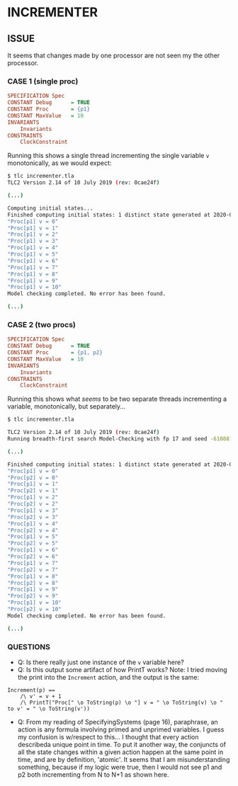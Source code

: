 # INCREMENTER

## ISSUE

It seems that changes made by one processor are not seen my the other processor. 

### CASE 1 (single proc)

```incrementer.cfg
SPECIFICATION Spec
CONSTANT Debug      = TRUE
CONSTANT Proc       = {p1}
CONSTANT MaxValue   = 10
INVARIANTS
    Invariants
CONSTRAINTS
    ClockConstraint
```

Running this shows a single thread incrementing the single variable `v` monotonically, as we would expect:

```bash
$ tlc incrementer.tla 
TLC2 Version 2.14 of 10 July 2019 (rev: 0cae24f)

(...)

Computing initial states...
Finished computing initial states: 1 distinct state generated at 2020-04-20 12:29:39.
"Proc[p1] v = 0"
"Proc[p1] v = 1"
"Proc[p1] v = 2"
"Proc[p1] v = 3"
"Proc[p1] v = 4"
"Proc[p1] v = 5"
"Proc[p1] v = 6"
"Proc[p1] v = 7"
"Proc[p1] v = 8"
"Proc[p1] v = 9"
"Proc[p1] v = 10"
Model checking completed. No error has been found.

(...)

```

### CASE 2 (two procs)

```incrementer.cfg
SPECIFICATION Spec
CONSTANT Debug      = TRUE
CONSTANT Proc       = {p1, p2}
CONSTANT MaxValue   = 10
INVARIANTS
    Invariants
CONSTRAINTS
    ClockConstraint
```

Running this shows what _seems_ to be two separate threads incrementing a variable, monotonically, but separately...


```bash
$ tlc incrementer.tla

TLC2 Version 2.14 of 10 July 2019 (rev: 0cae24f)
Running breadth-first search Model-Checking with fp 17 and seed -6108814598051602586 with 1 worker on 8 cores with 7134MB heap and 64MB offheap memory [pid: 20023] (Linux 4.15.0-96-generic amd64, Ubuntu 11.0.6 x86_64, MSBDiskFPSet, DiskStateQueue).

(...) 

Finished computing initial states: 1 distinct state generated at 2020-04-20 12:35:00.
"Proc[p1] v = 0"
"Proc[p2] v = 0"
"Proc[p1] v = 1"
"Proc[p2] v = 1"
"Proc[p1] v = 2"
"Proc[p2] v = 2"
"Proc[p1] v = 3"
"Proc[p2] v = 3"
"Proc[p1] v = 4"
"Proc[p2] v = 4"
"Proc[p1] v = 5"
"Proc[p2] v = 5"
"Proc[p1] v = 6"
"Proc[p2] v = 6"
"Proc[p1] v = 7"
"Proc[p2] v = 7"
"Proc[p1] v = 8"
"Proc[p2] v = 8"
"Proc[p1] v = 9"
"Proc[p2] v = 9"
"Proc[p1] v = 10"
"Proc[p2] v = 10"
Model checking completed. No error has been found.

(...)

```

### QUESTIONS

* Q: Is there really just one instance of the `v` variable here?
* Q: Is this output some artifact of how PrintT works? Note: I tried moving the print into the `Increment` action, and the output is the same:

```tla+
Increment(p) ==
    /\ v' = v + 1
    /\ PrintT("Proc[" \o ToString(p) \o "] v = " \o ToString(v) \o " to v' = " \o ToString(v'))
```

* Q: From my reading of SpecifyingSystems (page 16), paraphrase, an action is any formula involving primed and unprimed variables. I guess my confusion is w/respect to this... I thought that every action describeda unique point in time. To put it another way, the conjuncts of all the state changes within a given action happen at the same point in time, and are by definition, 'atomic'. It seems that I am misunderstanding something, because if my logic were true, then I would not see p1 and p2 both incrementing from N to N+1 as shown here.

